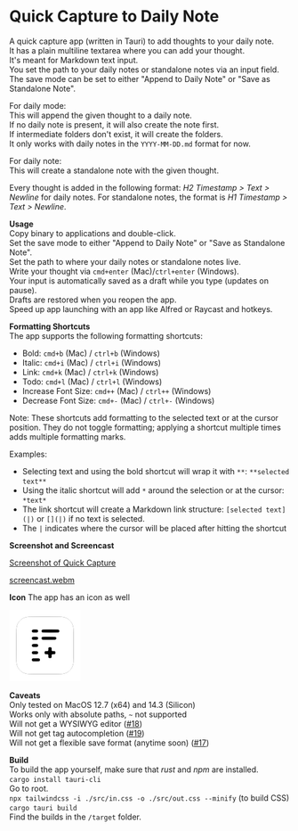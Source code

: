 # Quick Capture to Daily Note

A quick capture app (written in Tauri) to add thoughts to your daily note.  
It has a plain multiline textarea where you can add your thought.  
It's meant for Markdown text input.  
You set the path to your daily notes or standalone notes via an input field.  
The save mode can be set to either "Append to Daily Note" or "Save as Standalone Note".

For daily mode:  
This will append the given thought to a daily note.  
If no daily note is present, it will also create the note first.  
If intermediate folders don't exist, it will create the folders.  
It only works with daily notes in the `YYYY-MM-DD.md` format for now.  

For daily note:  
This will create a standalone note with the given thought.  

Every thought is added in the following format: _H2 Timestamp > Text > Newline_ for daily notes. For standalone notes, the format is _H1 Timestamp > Text > Newline_.

**Usage**  
Copy binary to applications and double-click.  
Set the save mode to either "Append to Daily Note" or "Save as Standalone Note".  
Set the path to where your daily notes or standalone notes live.  
Write your thought via `cmd+enter` (Mac)/`ctrl+enter` (Windows).  
Your input is automatically saved as a draft while you type (updates on pause).  
Drafts are restored when you reopen the app.  
Speed up app launching with an app like Alfred or Raycast and hotkeys.

**Formatting Shortcuts**  
The app supports the following formatting shortcuts:
- Bold: `cmd+b` (Mac) / `ctrl+b` (Windows)
- Italic: `cmd+i` (Mac) / `ctrl+i` (Windows)
- Link: `cmd+k` (Mac) / `ctrl+k` (Windows)
- Todo: `cmd+l` (Mac) / `ctrl+l` (Windows)
- Increase Font Size: `cmd++` (Mac) / `ctrl++` (Windows)
- Decrease Font Size: `cmd+-` (Mac) / `ctrl+-` (Windows)

Note: These shortcuts add formatting to the selected text or at the cursor position.
They do not toggle formatting; applying a shortcut multiple times adds multiple formatting marks.

Examples:
- Selecting text and using the bold shortcut will wrap it with `**`: `**selected text**`
- Using the italic shortcut will add `*` around the selection or at the cursor: `*text*`
- The link shortcut will create a Markdown link structure: `[selected text](|)` or `[](|)` if no text is selected.  
- The `|` indicates where the cursor will be placed after hitting the shortcut

**Screenshot and Screencast**  

[Screenshot of Quick Capture](https://raw.githubusercontent.com/minthemiddle/Quick-Capture/refs/heads/master/screenshot.png)

[screencast.webm](https://github.com/user-attachments/assets/2fa6db13-328f-49fd-b4c5-313f7a5a4270)

**Icon**
The app has an icon as well

![App icon quick capture](src-tauri/icons/128x128.png)

**Caveats**  
Only tested on MacOS 12.7 (x64) and 14.3 (Silicon)  
Works only with absolute paths, `~` not supported  
Will not get a WYSIWYG editor ([#18](https://github.com/minthemiddle/Quick-Capture/issues/18))  
Will not get tag autocompletion ([#19](https://github.com/minthemiddle/Quick-Capture/issues/19))  
Will not get a flexible save format (anytime soon) ([#17](https://github.com/minthemiddle/Quick-Capture/issues/17))

**Build**  
To build the app yourself, make sure that _rust_ and _npm_ are installed.  
`cargo install tauri-cli`  
Go to root.  
`npx tailwindcss -i ./src/in.css -o ./src/out.css --minify` (to build CSS)  
`cargo tauri build`  
Find the builds in the `/target` folder.
